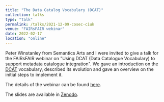 ```yaml
---
title: "The Data Catalog Vocabulary (DCAT)"
collection: talks
type: "Talk"
permalink: /talks/2021-12-09-cosec-ciuk
venue: "FAIRsFAIR webinar"
date: 2022-02-17
location: "online"
---
```


Peter Winstanley from Semantics Arts and I were invited to give a talk for the FAIRsFAIR webinar on "Using DCAT (Data Catalogue Vocabulary) to support metadata catalogue integration". We gave an introduction on the [DCAT](https://w3c.github.io/dxwg/dcat/) vocabulary, described its evolution and gave an overview on the initial steps to implement it. 

The details of the webinar can be found [here](https://www.fairsfair.eu/events/webinar-series/using-dcat-data-catalogue-vocabulary-support-metadata-catalogue-integration).

The slides are available in [Zenodo](https://doi.org/10.5281/zenodo.6142906).
